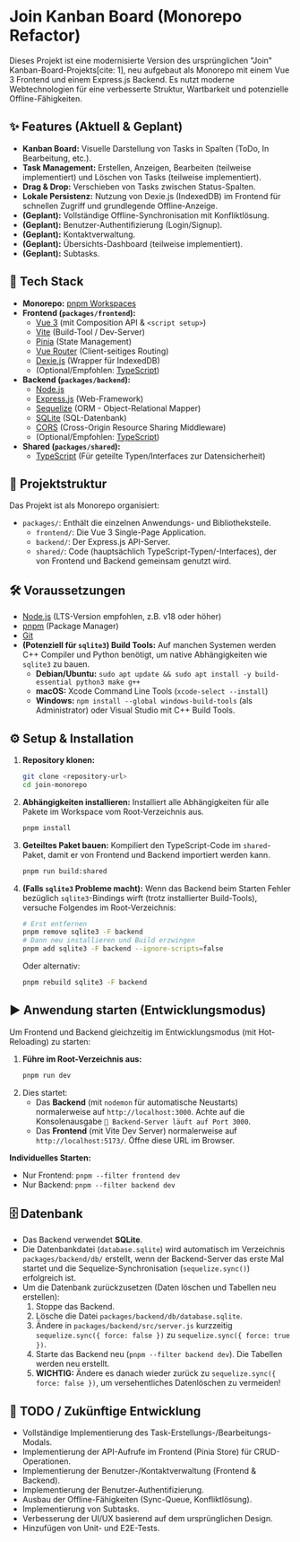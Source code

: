 # Join Kanban Board (Monorepo Refactor)

Dieses Projekt ist eine modernisierte Version des ursprünglichen "Join" Kanban-Board-Projekts[cite: 1], neu aufgebaut als Monorepo mit einem Vue 3 Frontend und einem Express.js Backend. Es nutzt moderne Webtechnologien für eine verbesserte Struktur, Wartbarkeit und potenzielle Offline-Fähigkeiten.

## ✨ Features (Aktuell & Geplant)

- **Kanban Board:** Visuelle Darstellung von Tasks in Spalten (ToDo, In Bearbeitung, etc.).
- **Task Management:** Erstellen, Anzeigen, Bearbeiten (teilweise implementiert) und Löschen von Tasks (teilweise implementiert).
- **Drag & Drop:** Verschieben von Tasks zwischen Status-Spalten.
- **Lokale Persistenz:** Nutzung von Dexie.js (IndexedDB) im Frontend für schnellen Zugriff und grundlegende Offline-Anzeige.
- **(Geplant):** Vollständige Offline-Synchronisation mit Konfliktlösung.
- **(Geplant):** Benutzer-Authentifizierung (Login/Signup).
- **(Geplant):** Kontaktverwaltung.
- **(Geplant):** Übersichts-Dashboard (teilweise implementiert).
- **(Geplant):** Subtasks.

## 🚀 Tech Stack

- **Monorepo:** [pnpm Workspaces](https://pnpm.io/workspaces)
- **Frontend (`packages/frontend`):**
  - [Vue 3](https://vuejs.org/) (mit Composition API & `<script setup>`)
  - [Vite](https://vitejs.dev/) (Build-Tool / Dev-Server)
  - [Pinia](https://pinia.vuejs.org/) (State Management)
  - [Vue Router](https://router.vuejs.org/) (Client-seitiges Routing)
  - [Dexie.js](https://dexie.org/) (Wrapper für IndexedDB)
  - (Optional/Empfohlen: [TypeScript](https://www.typescriptlang.org/))
- **Backend (`packages/backend`):**
  - [Node.js](https://nodejs.org/)
  - [Express.js](https://expressjs.com/) (Web-Framework)
  - [Sequelize](https://sequelize.org/) (ORM - Object-Relational Mapper)
  - [SQLite](https://www.sqlite.org/) (SQL-Datenbank)
  - [CORS](https://www.npmjs.com/package/cors) (Cross-Origin Resource Sharing Middleware)
  - (Optional/Empfohlen: [TypeScript](https://www.typescriptlang.org/))
- **Shared (`packages/shared`):**
  - [TypeScript](https://www.typescriptlang.org/) (Für geteilte Typen/Interfaces zur Datensicherheit)

## 📁 Projektstruktur

Das Projekt ist als Monorepo organisiert:

- `packages/`: Enthält die einzelnen Anwendungs- und Bibliotheksteile.
  - `frontend/`: Die Vue 3 Single-Page Application.
  - `backend/`: Der Express.js API-Server.
  - `shared/`: Code (hauptsächlich TypeScript-Typen/-Interfaces), der von Frontend und Backend gemeinsam genutzt wird.

## 🛠️ Voraussetzungen

- [Node.js](https://nodejs.org/) (LTS-Version empfohlen, z.B. v18 oder höher)
- [pnpm](https://pnpm.io/installation) (Package Manager)
- [Git](https://git-scm.com/)
- **(Potenziell für `sqlite3`) Build Tools:** Auf manchen Systemen werden C++ Compiler und Python benötigt, um native Abhängigkeiten wie `sqlite3` zu bauen.
  - **Debian/Ubuntu:** `sudo apt update && sudo apt install -y build-essential python3 make g++`
  - **macOS:** Xcode Command Line Tools (`xcode-select --install`)
  - **Windows:** `npm install --global windows-build-tools` (als Administrator) oder Visual Studio mit C++ Build Tools.

## ⚙️ Setup & Installation

1.  **Repository klonen:**
    ```bash
    git clone <repository-url>
    cd join-monorepo
    ```
2.  **Abhängigkeiten installieren:**
    Installiert alle Abhängigkeiten für alle Pakete im Workspace vom Root-Verzeichnis aus.
    ```bash
    pnpm install
    ```
3.  **Geteiltes Paket bauen:**
    Kompiliert den TypeScript-Code im `shared`-Paket, damit er von Frontend und Backend importiert werden kann.
    ```bash
    pnpm run build:shared
    ```
4.  **(Falls `sqlite3` Probleme macht):** Wenn das Backend beim Starten Fehler bezüglich `sqlite3`-Bindings wirft (trotz installierter Build-Tools), versuche Folgendes im Root-Verzeichnis:
    ```bash
    # Erst entfernen
    pnpm remove sqlite3 -F backend
    # Dann neu installieren und Build erzwingen
    pnpm add sqlite3 -F backend --ignore-scripts=false
    ```
    Oder alternativ:
    ```bash
    pnpm rebuild sqlite3 -F backend
    ```

## ▶️ Anwendung starten (Entwicklungsmodus)

Um Frontend und Backend gleichzeitig im Entwicklungsmodus (mit Hot-Reloading) zu starten:

1.  **Führe im Root-Verzeichnis aus:**
    ```bash
    pnpm run dev
    ```
2.  Dies startet:
    - Das **Backend** (mit `nodemon` für automatische Neustarts) normalerweise auf `http://localhost:3000`. Achte auf die Konsolenausgabe `🚀 Backend-Server läuft auf Port 3000`.
    - Das **Frontend** (mit Vite Dev Server) normalerweise auf `http://localhost:5173/`. Öffne diese URL im Browser.

**Individuelles Starten:**

- Nur Frontend: `pnpm --filter frontend dev`
- Nur Backend: `pnpm --filter backend dev`

## 🗄️ Datenbank

- Das Backend verwendet **SQLite**.
- Die Datenbankdatei (`database.sqlite`) wird automatisch im Verzeichnis `packages/backend/db/` erstellt, wenn der Backend-Server das erste Mal startet und die Sequelize-Synchronisation (`sequelize.sync()`) erfolgreich ist.
- Um die Datenbank zurückzusetzen (Daten löschen und Tabellen neu erstellen):
  1.  Stoppe das Backend.
  2.  Lösche die Datei `packages/backend/db/database.sqlite`.
  3.  Ändere in `packages/backend/src/server.js` kurzzeitig `sequelize.sync({ force: false })` zu `sequelize.sync({ force: true })`.
  4.  Starte das Backend neu (`pnpm --filter backend dev`). Die Tabellen werden neu erstellt.
  5.  **WICHTIG:** Ändere es danach wieder zurück zu `sequelize.sync({ force: false })`, um versehentliches Datenlöschen zu vermeiden!

## 📝 TODO / Zukünftige Entwicklung

- Vollständige Implementierung des Task-Erstellungs-/Bearbeitungs-Modals.
- Implementierung der API-Aufrufe im Frontend (Pinia Store) für CRUD-Operationen.
- Implementierung der Benutzer-/Kontaktverwaltung (Frontend & Backend).
- Implementierung der Benutzer-Authentifizierung.
- Ausbau der Offline-Fähigkeiten (Sync-Queue, Konfliktlösung).
- Implementierung von Subtasks.
- Verbesserung der UI/UX basierend auf dem ursprünglichen Design.
- Hinzufügen von Unit- und E2E-Tests.

